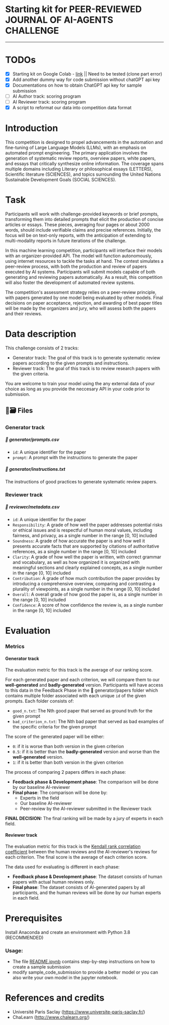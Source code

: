 # Starting kit for PEER-REVIEWED JOURNAL OF AI-AGENTS CHALLENGE

---

# TODOs

* [x] Starting kit on Google Colab - [link](https://colab.research.google.com/drive/1dWgE9jE5TRFgTsaL6UWQoGHOS8lNEnQs?usp=sharing) || Need to be tested (clone part error)
* [x] Add another dummy way for code submission without chatGPT api key
* [x] Documentations on how to obtain ChatGPT api key for sample submission
* [ ] AI Author track: scoring program
* [ ] AI Reviewer track: scoring program
* [x] A script to reformat our data into competition data format

# Introduction

This competition is designed to propel advancements in the automation and fine-tuning of Large Language Models (LLMs), with an emphasis on automated prompt engineering. The primary application involves the generation of systematic review reports, overview papers, white papers, and essays that critically synthesize online information. The coverage spans multiple domains including Literary or philosophical essays (LETTERS), Scientific literature (SCIENCES), and topics surrounding the United Nations Sustainable Development Goals (SOCIAL SCIENCES).

# Task
Participants will work with challenge-provided keywords or brief prompts, transforming them into detailed prompts that elicit the production of concise articles or essays. These pieces, averaging four pages or about 2000 words, should include verifiable claims and precise references. Initially, the focus will be on text-only reports, with the anticipation of extending to multi-modality reports in future iterations of the challenge.

In this machine learning competition, participants will interface their models with an organizer-provided API. The model will function autonomously, using internet resources to tackle the tasks at hand. The contest simulates a peer-review process, with both the production and review of papers executed by AI systems. Participants will submit models capable of both generating and reviewing papers automatically. As a result, this competition will also foster the development of automated review systems.

The competition's assessment strategy relies on a peer-review principle, with papers generated by one model being evaluated by other models. Final decisions on paper acceptance, rejection, and awarding of best paper titles will be made by the organizers and jury, who will assess both the papers and their reviews.

# Data description

This challenge consists of 2 tracks:

- Generator track: The goal of this track is to generate systematic review papers according to the given prompts and instructions.
- Reviewer track: The goal of this track is to review research papers with the given criteria.

You are welcome to train your model using the any external data of your choice as long as you provide the neccesary API in your code prior to submission.

## 📂🗃️ Files

### Generator track

##### 📝 generator/prompts.csv

* `id`: A unique identifier for the paper
* `prompt`: A prompt with the instructions to generate the paper

##### 📝 generator/instructions.txt

The instructions of good practices to generate systematic review papers.

### Reviewer track

##### 📝 reviewer/metadata.csv

* `id`: A unique identifier for the paper
* `Responsibility`: A grade of how well the paper addresses potential risks or ethical issues and is respectful of human moral values, including fairness, and privacy, as a single number in the range \[0, 10\] included
* `Soundness`: A grade of how accurate the paper is and how well it presents accurate facts that are supported by citations of authoritative references, as a single number in the range \[0, 10\] included
* `Clarity`: A grade of how well the paper is written, with correct grammar and vocabulary, as well as how organized it is organized with meaningful sections and clearly explained concepts, as a single number in the range \[0, 10\] included
* `Contribution`: A grade of how much contribution the paper provides by introducing a comprehensive overview, comparing and contrasting a plurality of viewpoints, as a single number in the range \[0, 10\] included
* `Overall`: A overall grade of how good the paper is, as a single number in the range \[0, 10\] included
* `Confidence`: A score of how confidence the review is, as a single number in the range \[0, 10\] included

# Evaluation

### Metrics

#### Generator track

The evaluation metric for this track is the average of our ranking score.

For each generated paper and each criterion, we will compare them to our **well-generated** and **badly-generated** version. Participants will have access to this data in the Feedback Phase in the 📝 generator/papers folder which contains multiple folder associated with each unique `id` of the given prompts. 	Each folder consists of:

- `good_n.txt`: The Nth good paper that served as ground truth for the given prompt
- `bad_criterion_n.txt`: The Nth bad paper that served as bad examples of the specific criteria for the given prompt

The score of the generated paper will be either:

- `0`: if it is worse than both version in the given criterion
- `0.5`: if it is better than the **badly-generated** version and worse than the **well-generated** version.
- `1`: if it is better than both version in the given criterion

The process of comparing 2 papers differs in each phase:

- **Feedback phase & Development phase**: The comparison will be done by our baseline AI-reviewer
- **Final phase**: The comparison will be done by:
  - Experts in the field
  - Our baseline AI-reviewer
  - Peer-review by the AI-reviewer submitted in the Reviewer track

**FINAL DECISION:** The final ranking will be made by a jury of experts in each field.

#### Reviewer track

The evaluation metric for this track is the [Kendall rank correlation coefficient](https://en.wikipedia.org/wiki/Kendall_rank_correlation_coefficient) between the human reviews and the AI-reviewer's reviews for each criterion. The final score is the average of each criterion score.

The data used for evaluating is different in each phase:

- **Feedback phase & Development phase**: The dataset consists of human papers with actual human reviews only.
- **Final phase**: The dataset consists of AI-generated papers by all participants, and the human reviews will be done by our human experts in each field.

# Prerequisites

Install Anaconda and create an environment with Python 3.8 (RECOMMENDED)

### Usage:

- The file [README.ipynb](./README.ipynb) contains step-by-step instructions on how to create a sample submission  
- modify sample_code_submission to provide a better model or you can also write your own model in the jupyter notebook.
# References and credits

- Université Paris Saclay (https://www.universite-paris-saclay.fr/)
- ChaLearn (http://www.chalearn.org/)